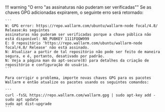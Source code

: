 !!! warning "O erro "as assinaturas não puderam ser verificadas""
    Se as chaves GPG adicionadas expirarem, o seguinte erro será retornado:

    ```
    W: GPG error: https://repo.wallarm.com/ubuntu/wallarm-node focal/4.8/ Release:As seguintes
    assinaturas não puderam ser verificadas porque a chave pública não está disponível: NO_PUBKEY 1111FQQW999
    E: O repositório 'https://repo.wallarm.com/ubuntu/wallarm-node focal/4.8/ Release' não está assinado.
    N: Atualizar a partir de tal repositório não pode ser feito de maneira segura, e é, portanto, desativado por padrão.
    N: Veja a página man do apt-secure(8) para detalhes da criação de repositório e configuração do usuário.
    ```

    Para corrigir o problema, importe novas chaves GPG para os pacotes Wallarm e então atualize os pacotes usando os seguintes comandos:

    ```
    curl -fsSL https://repo.wallarm.com/wallarm.gpg | sudo apt-key add -
    sudo apt update
    sudo apt dist-upgrade
    ```
